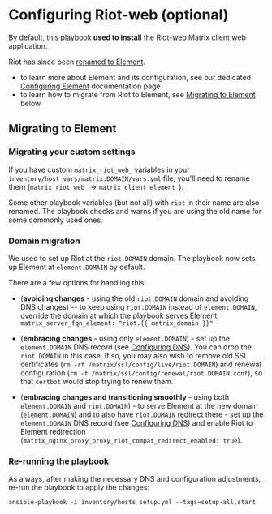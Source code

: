 # Configuring Riot-web (optional)

By default, this playbook **used to install** the [Riot-web](https://github.com/vector-im/riot-web) Matrix client web application.

Riot has since been [renamed to Element](https://element.io/blog/welcome-to-element/).

- to learn more about Element and its configuration, see our dedicated [Configuring Element](configuring-playbook-client-element.md) documentation page
- to learn how to migrate from Riot to Element, see [Migrating to Element](#migrating-to-element) below


## Migrating to Element

### Migrating your custom settings

If you have custom `matrix_riot_web_` variables in your `inventory/host_vars/matrix.DOMAIN/vars.yml` file, you'll need to rename them (`matrix_riot_web_` -> `matrix_client_element_`).

Some other playbook variables (but not all) with `riot` in their name are also renamed. The playbook checks and warns if you are using the old name for some commonly used ones.


### Domain migration

We used to set up Riot at the `riot.DOMAIN` domain. The playbook now sets up Element at `element.DOMAIN` by default.

There are a few options for handling this:

- (**avoiding changes** - using the old `riot.DOMAIN` domain and avoiding DNS changes) -- to keep using `riot.DOMAIN` instead of `element.DOMAIN`, override the domain at which the playbook serves Element: `matrix_server_fqn_element: "riot.{{ matrix_domain }}"`

- (**embracing changes** - using only `element.DOMAIN`) - set up the `element.DOMAIN` DNS record (see [Configuring DNS](configuring-dns.md)). You can drop the `riot.DOMAIN` in this case. If so, you may also wish to remove old SSL certificates (`rm -rf /matrix/ssl/config/live/riot.DOMAIN`) and renewal configuration (`rm -f /matrix/ssl/config/renewal/riot.DOMAIN.conf`), so that `certbot` would stop trying to renew them.

- (**embracing changes and transitioning smoothly** - using both `element.DOMAIN` and `riot.DOMAIN`) - to serve Element at the new domain (`element.DOMAIN`) and to also have `riot.DOMAIN` redirect there - set up the `element.DOMAIN` DNS record (see [Configuring DNS](configuring-dns.md)) and enable Riot to Element redirection (`matrix_nginx_proxy_proxy_riot_compat_redirect_enabled: true`).


### Re-running the playbook

As always, after making the necessary DNS and configuration adjustments, re-run the playbook to apply the changes:

```
ansible-playbook -i inventory/hosts setup.yml --tags=setup-all,start
```
